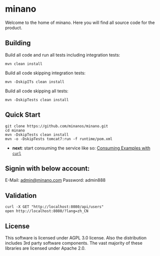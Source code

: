 # minano

Welcome to the home of minano. Here you will find all source code for the product.

## Building 

Build all code and run all tests including integration tests:

    mvn clean install

Build all code skipping integration tests:

    mvn -DskipITs clean install

Build all code skipping all tests:

    mvn -DskipTests clean install


## Quick Start
```
git clone https://github.com/minanos/minano.git
cd minano
mvn -DskipTests clean install
mvn -o -DskipTests tomcat7:run -f runtime/pom.xml
```
- **next**: start consuming the service like so: [Consuming Examples with `curl`](https://github.com/minanos/minano/wiki/Consuming-Examples-with-%60curl%60)


## Signin with below account:
E-Mail: admin@minano.com
Password: admin888

## Validation
	curl -X GET "http://localhost:8080/api/users"
	open http://localhost:8080/?lang=zh_CN

## License

This software is licensed under AGPL 3.0 license. Also the distribution includes
3rd party software components. The vast majority of these libraries are licensed under Apache 2.0. 
